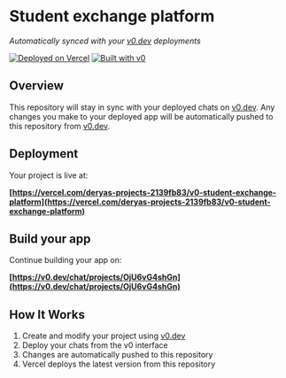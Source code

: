 # Student exchange platform

*Automatically synced with your [v0.dev](https://v0.dev) deployments*

[![Deployed on Vercel](https://img.shields.io/badge/Deployed%20on-Vercel-black?style=for-the-badge&logo=vercel)](https://vercel.com/deryas-projects-2139fb83/v0-student-exchange-platform)
[![Built with v0](https://img.shields.io/badge/Built%20with-v0.dev-black?style=for-the-badge)](https://v0.dev/chat/projects/OjU6vG4shGn)

## Overview

This repository will stay in sync with your deployed chats on [v0.dev](https://v0.dev).
Any changes you make to your deployed app will be automatically pushed to this repository from [v0.dev](https://v0.dev).

## Deployment

Your project is live at:

**[https://vercel.com/deryas-projects-2139fb83/v0-student-exchange-platform](https://vercel.com/deryas-projects-2139fb83/v0-student-exchange-platform)**

## Build your app

Continue building your app on:

**[https://v0.dev/chat/projects/OjU6vG4shGn](https://v0.dev/chat/projects/OjU6vG4shGn)**

## How It Works

1. Create and modify your project using [v0.dev](https://v0.dev)
2. Deploy your chats from the v0 interface
3. Changes are automatically pushed to this repository
4. Vercel deploys the latest version from this repository